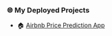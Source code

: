 ### 🌐 My Deployed Projects

- 🏠 [Airbnb Price Prediction App](https://airbnb-price-prediction-kbccqzf7n4ym8ckkvkgugy.streamlit.app/)
